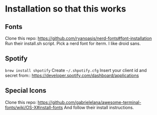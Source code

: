 # Installation so that this works

## Fonts

Clone this repo: https://github.com/ryanoasis/nerd-fonts#font-installation
Run their install.sh script.
Pick a nerd font for iterm. I like droid sans.

## Spotify

`brew install shpotify`
Create `~/.shpotify.cfg`
Insert your client id and secret from:: https://developer.spotify.com/dashboard/applications

## Special Icons

Clone this repo: https://github.com/gabrielelana/awesome-terminal-fonts/wiki/OS-X#install-fonts
And follow their install instructions.
